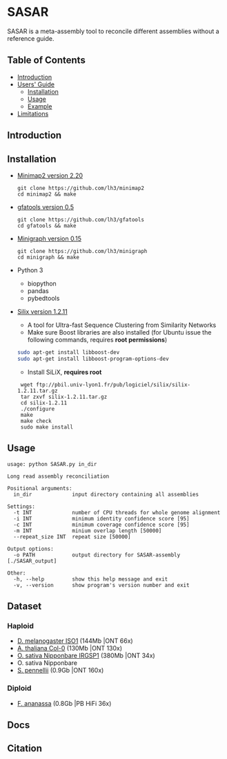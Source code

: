 # SASAR 

SASAR is a meta-assembly tool to reconcile different assemblies without a reference guide. 

## Table of Contents

- [Introduction](#intro)
- [Users' Guide](#uguide)
  - [Installation](#install)
  - [Usage](#Usage)
  - [Example](#example)
- [Limitations](#limit)

## <a name="intro"></a>Introduction

## <a name="install"></a>Installation

- [Minimap2 version 2.20](https://github.com/lh3/minimap2) 
   ```
   git clone https://github.com/lh3/minimap2
   cd minimap2 && make
   ```
- [gfatools version 0.5](https://github.com/lh3/gfatools) 
   ```
   git clone https://github.com/lh3/gfatools
   cd gfatools && make
   ```

- [Minigraph version 0.15](https://github.com/lh3/minigraph)
   ```
   git clone https://github.com/lh3/minigraph
   cd minigraph && make
   ```
- Python 3 
    * biopython
    * pandas
    * pybedtools
    
- [Silix version 1.2.11](http://lbbe.univ-lyon1.fr/-SiLiX-?lang=en)
   * A tool for Ultra-fast Sequence Clustering from Similarity Networks
   * Make sure Boost libraries are also installed (for Ubuntu issue the following commands, requires **root permissions**)
   ```bash
   sudo apt-get install libboost-dev
   sudo apt-get install libboost-program-options-dev
   ```
   * Install SiLiX, **requires root**
   ```
    wget ftp://pbil.univ-lyon1.fr/pub/logiciel/silix/silix-1.2.11.tar.gz
    tar zxvf silix-1.2.11.tar.gz
    cd silix-1.2.11
    ./configure
    make
    make check
    sudo make install
    ```

## <a name="Usage"></a>Usage
```
usage: python SASAR.py in_dir

Long read assembly reconciliation

Positional arguments:
  in_dir             input directory containing all assemblies

Settings:
  -t INT             number of CPU threads for whole genome alignment
  -i INT             minimum identity confidence score [95]
  -c INT             minimum coverage confidence score [95]
  -m INT             minium overlap length [50000]
  --repeat_size INT  repeat size [50000]

Output options:
  -o PATH            output directory for SASAR-assembly [./SASAR_output]

Other:
  -h, --help         show this help message and exit
  -v, --version      show program's version number and exit
```
## Dataset 
### Haploid
- [D. melanogaster ISO1](https://www.ncbi.nlm.nih.gov/sra/SRX3676783) (144Mb |ONT 66x)
- [A. thaliana Col-0](https://www.ebi.ac.uk/ena/browser/view/PRJEB34954) (130Mb |ONT 130x)
- [O. sativa Nipponbare IRGSP1](https://www.ebi.ac.uk/ena/browser/view/PRJEB34954) (380Mb |ONT 34x)
- O. sativa Nipponbare
- [S. pennellii](https://plabipd.de/portal/solanum-pennellii) (0.9Gb |ONT 160x)

### Diploid
- [F. ananassa](https://www.ncbi.nlm.nih.gov/sra/?term=SRR11606867) (0.8Gb	|PB HiFi 36x)

## Docs
## Citation
